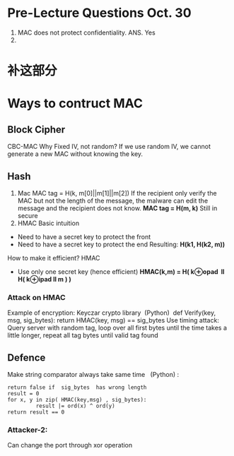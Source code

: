 # Pre-Lecture Questions Oct. 30
1. MAC does not protect confidentiality. ANS. Yes
2. 
# 补这部分

# Ways to contruct MAC
## Block Cipher
CBC-MAC
Why Fixed IV, not random? If we use random IV, we cannot generate a new MAC without knowing the key. 
## Hash
1. Mac 
MAC tag = H(k, m[0]||m[1]||m[2])
If the recipient only verify the MAC but not the length of the message, the malware can edit the message and the recipient does not know. 
**MAC tag = H(m, k)** Still in secure
2. HMAC
Basic intuition
- Need to have a secret key to protect the front
- Need to have a secret key to protect the end
Resulting: **H(k1, H(k2, m))**

How to make it efficient? 
HMAC
- Use only one secret key (hence efficient)
**HMAC(k,m) = H( k⊕opad  ll  H( k⊕ipad ll m ) )**

### Attack on HMAC
Example of encryption: Keyczar crypto library  (Python) 
def Verify(key, msg, sig_bytes):
	return HMAC(key, msg) == sig_bytes
Use timing attack: 
	Query server with random tag, loop over all first bytes until the time takes a little longer, repeat all tag bytes until valid tag found
## Defence 
Make string comparator always take same time   (Python) : 
```
return false if  sig_bytes  has wrong length
result = 0        
for x, y in zip( HMAC(key,msg) , sig_bytes):
         result |= ord(x) ^ ord(y)
return result == 0
```
### Attacker-2: 
Can change the port through xor operation
